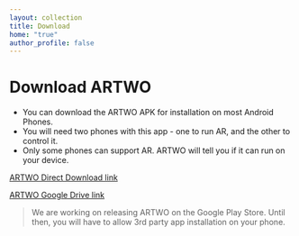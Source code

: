 ```yaml
---
layout: collection
title: Download
home: "true"
author_profile: false
---
```


# Download ARTWO

- You can download the ARTWO APK for installation on most Android Phones.
- You will need two phones with this app - one to run AR, and the other to control it.
- Only some phones can support AR. ARTWO will tell you if it can run on your device.

[ARTWO Direct Download link]({{site.baseurl}}\media\artwo\ARTWO_Final.apk)

[ARTWO Google Drive link](https://drive.google.com/file/d/1Puoc5DIUrwTxgkLkMcQEYtzyi-aTEUtL/view?usp=sharing)

> We are working on releasing ARTWO on the Google Play Store. Until then, you will have to allow 3rd party app installation on your phone.


